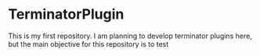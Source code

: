 # TerminatorPlugin

This is my first repository.
I am planning to develop terminator plugins here,
but the main objective for this repository is to test 
